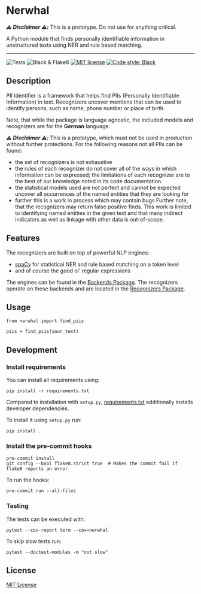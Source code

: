 # Nerwhal

_**:warning: Disclaimer :warning::**_ This is a prototype. Do not use for anything critical.

A Python module that finds personally identifiable information in unstructured texts using NER and rule based matching.

---

![Tests](https://github.com/openredact/nerwhal/workflows/Tests/badge.svg?branch=master)
![Black & Flake8](https://github.com/openredact/nerwhal/workflows/Black%20&%20Flake8/badge.svg?branch=master)
[![MIT license](https://img.shields.io/badge/license-MIT-brightgreen.svg)](http://opensource.org/licenses/MIT)
[![Code style: Black](https://img.shields.io/badge/code%20style-black-000000.svg?style=flat-square)](https://github.com/ambv/black)

## Description

PII Identifier is a framework that helps find PIIs (Personally Identifiable Information) in text. Recognizers uncover
mentions that can be used to identify persons, such as name, phone number or place of birth.

Note, that while the package is language agnostic, the included models and recognizers are for the **German** language.

_**:warning: Disclaimer :warning::**_ This is a prototype, which must not be used in production without further protections. For
the following reasons not all PIIs can be found:
- the set of recognizers is not exhaustive
- the rules of each recognizer do not cover all of the ways in which information can be expressed; the limitations of
each recognizer are to the best of our knowledge noted in its code documentation.
- the statistical models used are not perfect and cannot be expected uncover all occurrences of the named entities that
they are looking for
- further this is a work in process which may contain bugs
Further note, that the recognizers may return false positive finds. This work is limited to identifying named
entities in the given text and that many indirect indicators as well as linkage with other data is out-of-scope.


## Features

The recognizers are built on top of powerful NLP engines:
- [spaCy](https://github.com/explosion/spaCy) for statistical NER and rule based matching on a token level
- and of course the good ol' regular expressions

The engines can be found in the [Backends Package](nerwhal/backends). The recognizers operate on these backends
and are located in the [Recognizers Package](nerwhal/recognizers).

## Usage

```
from nerwhal import find_piis

piis = find_piis(your_text)
```

## Development

### Install requirements

You can install all requirements using:

```
pip install -r requirements.txt
```

Compared to installation with `setup.py`, [requirements.txt](requirements.txt) additionally installs developer dependencies.

To install it using `setup.py` run:

```
pip install .
```

### Install the pre-commit hooks

```
pre-commit install
git config --bool flake8.strict true  # Makes the commit fail if flake8 reports an error
```

To run the hooks:
```
pre-commit run --all-files
```

### Testing

The tests can be executed with:
```
pytest --cov-report term --cov=nerwhal
```

To skip slow tests run:
```
pytest --doctest-modules -m "not slow"
```

## License

[MIT License](https://github.com/openredact/nerwhal/blob/master/LICENSE)
